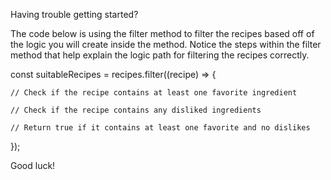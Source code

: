 Having trouble getting started? 

The code below is using the filter method to filter the recipes based off of the logic you will create inside the method. Notice the steps within the filter method that help explain the logic path for filtering the recipes correctly.

const suitableRecipes = recipes.filter((recipe) => {

    // Check if the recipe contains at least one favorite ingredient

    // Check if the recipe contains any disliked ingredients

    // Return true if it contains at least one favorite and no dislikes

});

Good luck!